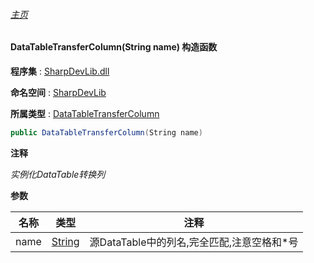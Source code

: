 ###### [主页](./Index.md "主页")

#### DataTableTransferColumn(String name) 构造函数

**程序集** : [SharpDevLib.dll](./SharpDevLib.assembly.md "SharpDevLib.dll")

**命名空间** : [SharpDevLib](./SharpDevLib.namespace.md "SharpDevLib")

**所属类型** : [DataTableTransferColumn](./SharpDevLib.DataTableTransferColumn.md "DataTableTransferColumn")

``` csharp
public DataTableTransferColumn(String name)
```
**注释**

*实例化DataTable转换列*


**参数**

|名称|类型|注释|
|---|---|---|
|name|[String](https://learn.microsoft.com/en-us/dotnet/api/system.string "String")|源DataTable中的列名,完全匹配,注意空格和*号|


